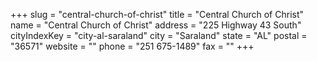 +++
slug = "central-church-of-christ"
title = "Central Church of Christ"
name = "Central Church of Christ"
address = "225 Highway 43 South"
cityIndexKey = "city-al-saraland"
city = "Saraland"
state = "AL"
postal = "36571"
website = ""
phone = "251 675-1489"
fax = ""
+++
